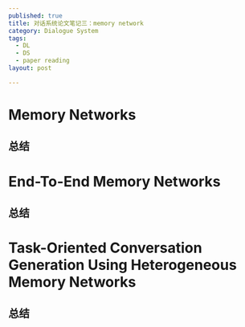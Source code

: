 ```yaml
---
published: true
title: 对话系统论文笔记三：memory network
category: Dialogue System
tags: 
  - DL
  - DS
  - paper reading
layout: post

---
```


# Memory Networks

## 总结

# End-To-End Memory Networks

## 总结

# Task-Oriented Conversation Generation Using Heterogeneous Memory Networks

## 总结